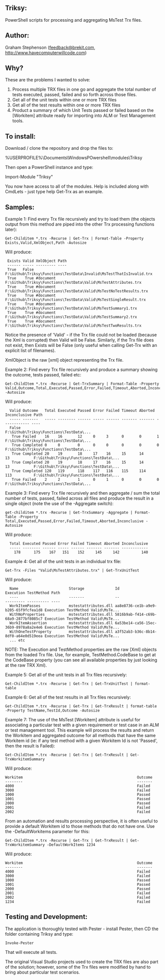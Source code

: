 Triksy:
-------
PowerShell scripts for processing and aggregating MsTest Trx files. 


Author:
-------
Graham Stephenson (feedback@brekit.com, http://www.havecomputerwillcode.com)


Why?
----
These are the problems I wanted to solve:

1. Process multiple TRX files in one go and aggregate the total number of tests executed, passed, failed and so forth across those files. 
2. Get all of the unit tests within one or more TRX files
3. Get all of the test results within one or more TRX files
4. Product a summary of which Unit Tests passed or failed based on the [Workitem] attribute ready for importing into ALM or Test Management tools. 


To install:
-----------
Download / clone the repository and drop the files to:

   %USERPROFILE%\Documents\WindowsPOwershell\modules\Triksy

Then open a PowerShell instance and type:
 
   Import-Module "Triksy"

You now have access to all of the modules. Help is included along with CmdLets - just type help Get-Trx as an example.


Samples:
--------
Example 1: Find every Trx file recursively and try to load them (the objects output from this method are piped into the other Trx processing functions later):

    Get-Childitem *.trx -Recurse | Get-Trx | Format-Table -Property Exists,Valid,XmlObject,Path -Autosize

Will produce:

     Exists Valid XmlObject Path
     ------ ----- --------- ----
     True   False           F:\Github\Triksy\Functions\TestData\Invalid\MsTestThatIsInvalid.trx
     True    True #document F:\Github\Triksy\Functions\TestData\Valid\MsTestAttributes.trx
     True    True #document F:\Github\Triksy\Functions\TestData\Valid\MsTestNoTestResults.trx
     True    True #document F:\Github\Triksy\Functions\TestData\Valid\MsTestSingleResult.trx
     True    True #document F:\Github\Triksy\Functions\TestData\Valid\MsTestSummary1.trx
     True    True #document F:\Github\Triksy\Functions\TestData\Valid\MsTestSummary2.trx
     True    True #document F:\Github\Triksy\Functions\TestData\Valid\MsTestTwoResults.trx

Notice the presence of 'Valid' - if the Trx file could not be loaded (because the Xml is corrupted) then Valid will be False.
Similarly, if the Trx file does not exist, then Exists will be False (only useful when calling Get-Trx with an explicit list of filenames). 

XmlObject is the raw [xml] object representing the Trx file. 


Example 2: Find every Trx file recursively and produce a summary showing the outcome, tests passed, failed etc:

    Get-ChildItem *.trx -Recurse | Get-TrxSummary | Format-Table -Property Valid,Outcome,Total,Executed,Passed,Error,Failed,Timeout,Aborted,Inconclusive,Path -Autosize

Will produce:

      Valid Outcome   Total Executed Passed Error Failed Timeout Aborted Inconclusive Path
      ----- -------   ----- -------- ------ ----- ------ ------- ------- ------------ ----
      False                                                                           F:\Github\Triksy\Functions\TestData\...
       True Failed    16    16       12     0     3      0       0       1            F:\Github\Triksy\Functions\TestData\...
       True Completed 0     0        0      0     0      0       0       0            F:\Github\Triksy\Functions\TestData\...
       True Completed 20    19       18     17    16     15      14      13           F:\Github\Triksy\Functions\TestData\...
       True Completed 20    19       18     17    16     15      14      13           F:\Github\Triksy\Functions\TestData\...
       True Completed 120   119      118    117   116    115     114     113          F:\Github\Triksy\Functions\TestData\...
       True Failed    2     2        1      0     1      0       0       0            F:\Github\Triksy\Functions\TestData\...


Example 3: Find every Trx file recursively and then aggregate / sum the total number of tests, passed, failed across all files and produce the result in a single object (note the use of the -Aggregate switch):

    get-childitem *.trx -Recurse | Get-TrxSummary -Aggregate | Format-Table -Property Total,Executed,Passed,Error,Failed,Timeout,Aborted,Inconclusive -Autosize

Will produce:

      Total Executed Passed Error Failed Timeout Aborted Inconclusive
      ----- -------- ------ ----- ------ ------- ------- ------------
        178      175    167   151    152     145     142          140



Example 4: Get all of the unit tests in an individual trx file:

    Get-Trx -Files "Valid\MsTestAttributes.trx" | Get-TrxUnitTest

Will produce:

      Name                       Storage              Id                                   Execution TestMethod Path
      ----                       -------              --                                   --------- ---------- ----
      WorkItemPasses             mstestattributes.dll aa8e8736-ce1b-a9e9-b205-65f9fcfea1d8 Execution TestMethod Valid\MsTe...
      WithNoProperties           mstestattributes.dll 5816b9ab-f414-c69b-68a9-2877bf8085c7 Execution TestMethod Valid\MsTe...
      WorkItemAssertion          mstestattributes.dll 6a53be14-ca56-15ec-36b9-8978a8a2e4e6 Execution TestMethod Valid\MsTe...
      WithOneTestProperty        mstestattributes.dll a3f52ab3-b36c-8b14-8df0-a64e0d519eea Execution TestMethod Valid\MsTe...
      ... etc

NOTE: The Execution and TestMethod properties are the raw [Xml] objects from the loaded Trx file. Use, for example, TestMethod.CodeBase to get at the CodeBase property (you can see all available properties by just looking at the raw TRX Xml). 



Example 5: Get all of the unit tests in all Trx files recursively:

    Get-ChildItem *.trx -Recurse | Get-Trx | Get-TrxUnitTest | format-table



Example 6: Get all of the test results in all Trx files recursively:

    Get-ChildItem *.trx -Recurse | Get-Trx | Get-TrxResult | format-table -Property TestName,TestId,Outcome -Autosize



Example 7: The use of the MsTest [Workitem] attribute is useful for associating a particular test with a given requirement or test case in an ALM or test management tool. This example will process the results and return the Workitem and aggregated outcome for all methods that have the same Workitem id (ie: if any test method with a given Workitem Id is not 'Passed', then the result is Failed):

    Get-ChildItem *.trx -Recurse | Get-Trx | Get-TrxResult | Get-TrxWorkitemSummary

Will produce:

    Workitem                                                    Outcome
    --------                                                    -------
    4000                                                        Failed
    3000                                                        Failed
    1000                                                        Passed
    1001                                                        Passed
    2000                                                        Passed
    2001                                                        Failed
    2002                                                        Failed

From an automation and results processing perspective, it is often useful to provide a default Workitem id to those methods that do not have one. Use the -DefaultWorkitems parameter for this:

    Get-ChildItem *.trx -Recurse | Get-Trx | Get-TrxResult | Get-TrxWorkitemSummary -DefaultWorkItems 1234

Will produce:

    Workitem                                                    Outcome
    --------                                                    -------
    4000                                                        Failed
    3000                                                        Failed
    1000                                                        Passed
    1001                                                        Passed
    2000                                                        Passed
    2001                                                        Failed
    2002                                                        Failed
    1234                                                        Failed


Testing and Development:
------------------------
The application is thoroughly tested with Pester - install Pester, then CD the folder containing Triksy and type:

    Invoke-Pester

That will execute all tests.

The original Visual Studio projects used to create the TRX files are also part of the solution; however, some of the Trx files were modified by hand to bring about particular test scenarios. 
